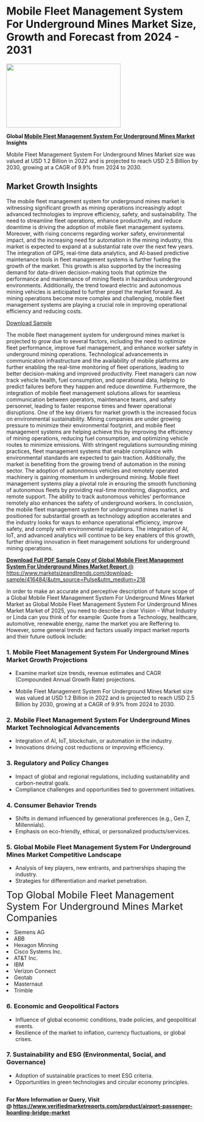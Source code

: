 <H1>Mobile Fleet Management System For Underground Mines Market Size, Growth and Forecast from 2024 - 2031</H1><img class="aligncenter size-medium wp-image-584254" src="https://thirdeyenews.in/wp-content/uploads/2024/09/Global-Market-Research-300x168.jpeg" alt="" width="300" height="168" /><p><strong>Global&nbsp;<a href="https://www.marketsizeandtrends.com/download-sample/416484/&amp;utm_source=Pulse&amp;utm_medium=218">Mobile Fleet Management System For Underground Mines Market</a> Insights</strong></p><p>Mobile Fleet Management System For Underground Mines Market size was valued at USD 1.2 Billion in 2022 and is projected to reach USD 2.5 Billion by 2030, growing at a CAGR of 9.9% from 2024 to 2030.</p><p><h2>Market Growth Insights</h2> <p>The mobile fleet management system for underground mines market is witnessing significant growth as mining operations increasingly adopt advanced technologies to improve efficiency, safety, and sustainability. The need to streamline fleet operations, enhance productivity, and reduce downtime is driving the adoption of mobile fleet management systems. Moreover, with rising concerns regarding worker safety, environmental impact, and the increasing need for automation in the mining industry, this market is expected to expand at a substantial rate over the next few years. The integration of GPS, real-time data analytics, and AI-based predictive maintenance tools in fleet management systems is further fueling the growth of the market. This growth is also supported by the increasing demand for data-driven decision-making tools that optimize the performance and maintenance of mining fleets in hazardous underground environments. Additionally, the trend toward electric and autonomous mining vehicles is anticipated to further propel the market forward. As mining operations become more complex and challenging, mobile fleet management systems are playing a crucial role in improving operational efficiency and reducing costs.</p> <p><a href="#">Download Sample</a></p> <p>The mobile fleet management system for underground mines market is projected to grow due to several factors, including the need to optimize fleet performance, improve fuel management, and enhance worker safety in underground mining operations. Technological advancements in communication infrastructure and the availability of mobile platforms are further enabling the real-time monitoring of fleet operations, leading to better decision-making and improved productivity. Fleet managers can now track vehicle health, fuel consumption, and operational data, helping to predict failures before they happen and reduce downtime. Furthermore, the integration of mobile fleet management solutions allows for seamless communication between operators, maintenance teams, and safety personnel, leading to faster response times and fewer operational disruptions. One of the key drivers for market growth is the increased focus on environmental sustainability. Mining companies are under growing pressure to minimize their environmental footprint, and mobile fleet management systems are helping achieve this by improving the efficiency of mining operations, reducing fuel consumption, and optimizing vehicle routes to minimize emissions. With stringent regulations surrounding mining practices, fleet management systems that enable compliance with environmental standards are expected to gain traction. Additionally, the market is benefiting from the growing trend of automation in the mining sector. The adoption of autonomous vehicles and remotely operated machinery is gaining momentum in underground mining. Mobile fleet management systems play a pivotal role in ensuring the smooth functioning of autonomous fleets by providing real-time monitoring, diagnostics, and remote support. The ability to track autonomous vehicles’ performance remotely also enhances the safety of underground workers. In conclusion, the mobile fleet management system for underground mines market is positioned for substantial growth as technology adoption accelerates and the industry looks for ways to enhance operational efficiency, improve safety, and comply with environmental regulations. The integration of AI, IoT, and advanced analytics will continue to be key enablers of this growth, further driving innovation in fleet management solutions for underground mining operations.</p> <p><a href="#"></p><p><span class=""><strong>Download Full PDF Sample Copy of Global Mobile Fleet Management System For Underground Mines Market Report</strong> @ <a href="https://www.marketsizeandtrends.com/download-sample/416484/&amp;utm_source=Pulse&amp;utm_medium=218" target="_blank">https://www.marketsizeandtrends.com/download-sample/416484/&amp;utm_source=Pulse&amp;utm_medium=218</a></span></p><p>In order to make an accurate and perceptive description of future scope of a Global&nbsp;Mobile Fleet Management System For Underground Mines Market Market as Global&nbsp;Mobile Fleet Management System For Underground Mines Market Market of 2025, you need to describe a clear Vision &ndash; What Industry or Linda can you think of for example: Quote from a Technology, healthcare, automotive, renewable energy, name the market you are Reffering to. However, some general trends and factors usually impact market reports and their future outlook include:</p><h3>1.&nbsp;<strong>Mobile Fleet Management System For Underground Mines Market Growth Projections</strong></h3><ul><li>Examine market size trends, revenue estimates and CAGR (Compounded Annual Growth Rate) projections.</li><li><p>Mobile Fleet Management System For Underground Mines Market size was valued at USD 1.2 Billion in 2022 and is projected to reach USD 2.5 Billion by 2030, growing at a CAGR of 9.9% from 2024 to 2030.</p></li></ul><h3>2.&nbsp;<strong>Mobile Fleet Management System For Underground Mines Market Technological Advancements</strong></h3><ul><li>Integration of AI, IoT, blockchain, or automation in the industry.</li><li>Innovations driving cost reductions or improving efficiency.</li></ul><h3>3.&nbsp;<strong>Regulatory and Policy Changes</strong></h3><ul><li>Impact of global and regional regulations, including sustainability and carbon-neutral goals.</li><li>Compliance challenges and opportunities tied to government initiatives.</li></ul><h3>4.&nbsp;<strong>Consumer Behavior Trends</strong></h3><ul><li>Shifts in demand influenced by generational preferences (e.g., Gen Z, Millennials).</li><li>Emphasis on eco-friendly, ethical, or personalized products/services.</li></ul><h3>5.&nbsp;<strong>Global Mobile Fleet Management System For Underground Mines Market Competitive Landscape</strong></h3><ul><li>Analysis of key players, new entrants, and partnerships shaping the industry.</li><li>Strategies for differentiation and market penetration.</li></ul><p data-pm-slice="1 1 []"><span style="color: inherit; font-family: inherit; font-size: 25px;">Top Global Mobile Fleet Management System For Underground Mines Market Companies</span></p><div class="" data-test-id=""><p><li>Siemens AG</li><li> ABB</li><li> Hexagon Minning</li><li> Cisco Systems Inc.</li><li> AT&T Inc.</li><li> IBM</li><li> Verizon Connect</li><li> Geotab</li><li> Masternaut</li><li> Trimble</li></p></div><h3>6.&nbsp;<strong>Economic and Geopolitical Factors</strong></h3><ul><li>Influence of global economic conditions, trade policies, and geopolitical events.</li><li>Resilience of the market to inflation, currency fluctuations, or global crises.</li></ul><h3>7.&nbsp;<strong>Sustainability and ESG (Environmental, Social, and Governance)</strong></h3><ul><li>Adoption of sustainable practices to meet ESG criteria.</li><li>Opportunities in green technologies and circular economy principles.</li></ul><h2><strong style="font-size: 14px;">For More Information or Query, Visit @&nbsp;</strong><a style="background-color: #ffffff; font-size: 14px;" href="https://www.marketsizeandtrends.com/report/mobile-fleet-management-system-for-underground-mines-market/" target="_blank">https://www.verifiedmarketreports.com/product/airport-passenger-boarding-bridge-market</a></h2>
